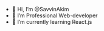 - 👋 Hi, I’m @SavvinAkim
- 👀 I’m Professional Web-developer
- 🌱 I’m currently learning React.js

<!---
SavvinAkim/SavvinAkim is a ✨ special ✨ repository because its `README.md` (this file) appears on your GitHub profile.
You can click the Preview link to take a look at your changes.
--->
